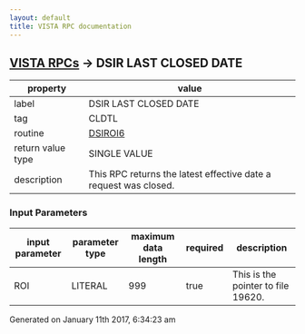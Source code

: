 ```yaml
---
layout: default
title: VISTA RPC documentation
---
```




## [VISTA RPCs](TableOfContent.md) &#8594; DSIR LAST CLOSED DATE 

 property | value 
--- | --- 
 label | DSIR LAST CLOSED DATE
 tag | CLDTL
 routine | [DSIROI6](http://code.osehra.org/dox/Routine_DSIROI6_source.html)
 return value type | SINGLE VALUE
 description | This RPC returns the latest effective date a request was closed.

### Input Parameters

| input parameter | parameter type | maximum data length | required | description | 
| --- | --- | --- | --- | --- | 
| ROI | LITERAL | 999 | true | This is the pointer to file 19620. | 




Generated on January 11th 2017, 6:34:23 am